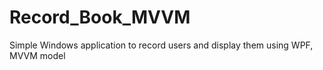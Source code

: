 # Record_Book_MVVM
Simple Windows application to record users and display them using WPF, MVVM model
